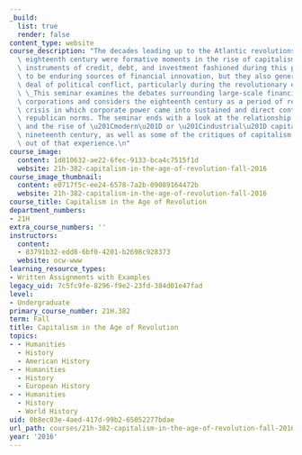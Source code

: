 ```yaml
---
_build:
  list: true
  render: false
content_type: website
course_description: "The decades leading up to the Atlantic revolutions of the late\
  \ eighteenth century were formative moments in the rise of capitalism. The novel\
  \ instruments of credit, debt, and investment fashioned during this period proved\
  \ to be enduring sources of financial innovation, but they also generated a great\
  \ deal of political conflict, particularly during the revolutionary era itself.\
  \ \_This seminar examines the debates surrounding large-scale financial and trading\
  \ corporations and considers the eighteenth century as a period of recurring financial\
  \ crisis in which corporate power came into sustained and direct contact with emerging\
  \ republican norms. The seminar ends with a look at the relationship between slavery\
  \ and the rise of \u201Cmodern\u201D or \u201Cindustrial\u201D capitalism in the\
  \ nineteenth century, as well as some of the critiques of capitalism that emerged\
  \ out of that experience.\n"
course_image:
  content: 1d810632-ae22-6fec-9133-bca4c7515f1d
  website: 21h-382-capitalism-in-the-age-of-revolution-fall-2016
course_image_thumbnail:
  content: e0717f5c-ee24-6578-7a2b-09089164472b
  website: 21h-382-capitalism-in-the-age-of-revolution-fall-2016
course_title: Capitalism in the Age of Revolution
department_numbers:
- 21H
extra_course_numbers: ''
instructors:
  content:
  - 83791b32-edd8-6bf0-4201-b2698c928373
  website: ocw-www
learning_resource_types:
- Written Assignments with Examples
legacy_uid: 7c5fc9fe-8296-f9e2-23fd-384d01e47fad
level:
- Undergraduate
primary_course_number: 21H.382
term: Fall
title: Capitalism in the Age of Revolution
topics:
- - Humanities
  - History
  - American History
- - Humanities
  - History
  - European History
- - Humanities
  - History
  - World History
uid: 0b8ec03e-4aed-417d-99b2-65052277bdae
url_path: courses/21h-382-capitalism-in-the-age-of-revolution-fall-2016
year: '2016'
---
```

